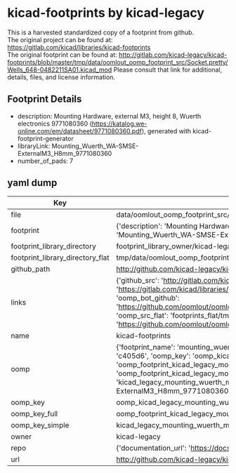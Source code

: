 # kicad-footprints by kicad-legacy  
This is a harvested standardized copy of a footprint from github.  
The original project can be found at:  
https://gitlab.com/kicad/libraries/kicad-footprints  
The original footprint can be found at:
http://gitlab.com/kicad-legacy/kicad-footprints/blob/master/tmp/data/oomlout_oomp_footprint_src/Socket.pretty/Wells_648-0482211SA01.kicad_mod
Please consult that link for additional, details, files, and license information.  
## Footprint Details
* description: Mounting Hardware, external M3, height 8, Wuerth electronics 9771080360 (https://katalog.we-online.com/em/datasheet/9771080360.pdf), generated with kicad-footprint-generator  
* libraryLink: Mounting_Wuerth_WA-SMSE-ExternalM3_H8mm_9771080360  
* number_of_pads: 7  
## yaml dump  
| Key | Value |  
| --- | --- |  
| file | data/oomlout_oomp_footprint_src/kicad-footprints/Mounting_Wuerth.pretty/Mounting_Wuerth_WA-SMSE-ExternalM3_H8mm_9771080360.kicad_mod |  
| footprint | {'description': 'Mounting Hardware, external M3, height 8, Wuerth electronics 9771080360 (https://katalog.we-online.com/em/datasheet/9771080360.pdf), generated with kicad-footprint-generator', 'libraryLink': 'Mounting_Wuerth_WA-SMSE-ExternalM3_H8mm_9771080360', 'number_of_pads': 7} |  
| footprint_library_directory | footprint_library_owner/kicad-legacy_kicad-footprints |  
| footprint_library_directory_flat | tmp/data/oomlout_oomp_footprint_src/footprints_flat/kicad_legacy_mounting_wuerth_mounting_wuerth_wa_smse_externalm3_h8mm_9771080360/working |  
| github_path | http://github.com/kicad-legacy/kicad-footprints/blob/master/tmp/data/oomlout_oomp_footprint_src/Mounting_Wuerth.pretty/Mounting_Wuerth_WA-SMSE-ExternalM3_H8mm_9771080360.kicad_mod |  
| links | {'github_src': 'http://gitlab.com/kicad-legacy/kicad-footprints/blob/master/tmp/data/oomlout_oomp_footprint_src/Socket.pretty/Wells_648-0482211SA01.kicad_mod', 'github_src_repo': 'https://gitlab.com/kicad/libraries/kicad-footprints', 'oomp_bot': 'tmp/data/oomlout_oomp_footprint_src/footprints/kicad_legacy_mounting_wuerth_mounting_wuerth_wa_smse_externalm3_h8mm_9771080360/working', 'oomp_bot_github': 'https://github.com/oomlout/oomlout_oomp_footprint_bot/tree/main/tmp/data/oomlout_oomp_footprint_src/footprints/kicad_legacy_mounting_wuerth_mounting_wuerth_wa_smse_externalm3_h8mm_9771080360/working', 'oomp_src_flat': 'footprints_flat/tmp/data/oomlout_oomp_footprint_src/footprints_flat/kicad_legacy_mounting_wuerth_mounting_wuerth_wa_smse_externalm3_h8mm_9771080360/working', 'oomp_src_flat_github': 'https://github.com/oomlout/oomlout_oomp_footprint_src/tree/main/tmp/data/oomlout_oomp_footprint_src/footprints_flat/kicad_legacy_mounting_wuerth_mounting_wuerth_wa_smse_externalm3_h8mm_9771080360/working'} |  
| name | kicad-footprints |  
| oomp | {'footprint_name': 'mounting_wuerth_wa_smse_externalm3_h8mm_9771080360', 'library_name': 'mounting_wuerth', 'md5': 'c405d6150e1c45517f754224fd83b924', 'md5_10': 'c405d6150e', 'md5_5': 'c405d', 'md5_6': 'c405d6', 'oomp_key': 'oomp_kicad_legacy_mounting_wuerth_mounting_wuerth_wa_smse_externalm3_h8mm_9771080360', 'oomp_key_extra': 'oomp_footprint_kicad_legacy_mounting_wuerth_mounting_wuerth_wa_smse_externalm3_h8mm_9771080360', 'oomp_key_full': 'oomp_footprint_kicad_legacy_mounting_wuerth_mounting_wuerth_wa_smse_externalm3_h8mm_9771080360_c405d6', 'oomp_key_simple': 'kicad_legacy_mounting_wuerth_mounting_wuerth_wa_smse_externalm3_h8mm_9771080360', 'original_filename': 'data/oomlout_oomp_footprint_src/kicad-footprints/Mounting_Wuerth.pretty/Mounting_Wuerth_WA-SMSE-ExternalM3_H8mm_9771080360.kicad_mod', 'owner_name': 'kicad_legacy'} |  
| oomp_key | oomp_kicad_legacy_mounting_wuerth_mounting_wuerth_wa_smse_externalm3_h8mm_9771080360 |  
| oomp_key_full | oomp_footprint_kicad_legacy_mounting_wuerth_mounting_wuerth_wa_smse_externalm3_h8mm_9771080360 |  
| oomp_key_simple | kicad_legacy_mounting_wuerth_mounting_wuerth_wa_smse_externalm3_h8mm_9771080360 |  
| owner | kicad-legacy |  
| repo | {'documentation_url': 'https://docs.github.com/rest/repos/repos#get-a-repository', 'message': 'Not Found'} |  
| url | http://github.com/kicad-legacy/kicad-footprints |  

